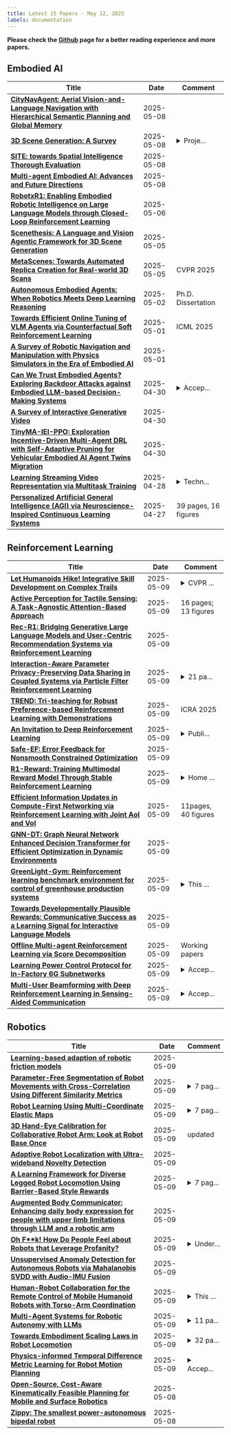 ```yaml
---
title: Latest 15 Papers - May 12, 2025
labels: documentation
---
```

**Please check the [Github](https://github.com/zezhishao/MTS_Daily_ArXiv) page for a better reading experience and more papers.**

## Embodied AI
| **Title** | **Date** | **Comment** |
| --- | --- | --- |
| **[CityNavAgent: Aerial Vision-and-Language Navigation with Hierarchical Semantic Planning and Global Memory](http://arxiv.org/abs/2505.05622v1)** | 2025-05-08 |  |
| **[3D Scene Generation: A Survey](http://arxiv.org/abs/2505.05474v1)** | 2025-05-08 | <details><summary>Proje...</summary><p>Project Page: https://github.com/hzxie/Awesome-3D-Scene-Generation</p></details> |
| **[SITE: towards Spatial Intelligence Thorough Evaluation](http://arxiv.org/abs/2505.05456v1)** | 2025-05-08 |  |
| **[Multi-agent Embodied AI: Advances and Future Directions](http://arxiv.org/abs/2505.05108v1)** | 2025-05-08 |  |
| **[RobotxR1: Enabling Embodied Robotic Intelligence on Large Language Models through Closed-Loop Reinforcement Learning](http://arxiv.org/abs/2505.03238v1)** | 2025-05-06 |  |
| **[Scenethesis: A Language and Vision Agentic Framework for 3D Scene Generation](http://arxiv.org/abs/2505.02836v1)** | 2025-05-05 |  |
| **[MetaScenes: Towards Automated Replica Creation for Real-world 3D Scans](http://arxiv.org/abs/2505.02388v1)** | 2025-05-05 | CVPR 2025 |
| **[Autonomous Embodied Agents: When Robotics Meets Deep Learning Reasoning](http://arxiv.org/abs/2505.00935v1)** | 2025-05-02 | Ph.D. Dissertation |
| **[Towards Efficient Online Tuning of VLM Agents via Counterfactual Soft Reinforcement Learning](http://arxiv.org/abs/2505.03792v1)** | 2025-05-01 | ICML 2025 |
| **[A Survey of Robotic Navigation and Manipulation with Physics Simulators in the Era of Embodied AI](http://arxiv.org/abs/2505.01458v1)** | 2025-05-01 |  |
| **[Can We Trust Embodied Agents? Exploring Backdoor Attacks against Embodied LLM-based Decision-Making Systems](http://arxiv.org/abs/2405.20774v3)** | 2025-04-30 | <details><summary>Accep...</summary><p>Accepted paper at ICLR 2025, 31 pages, including main paper, references, and appendix</p></details> |
| **[A Survey of Interactive Generative Video](http://arxiv.org/abs/2504.21853v1)** | 2025-04-30 |  |
| **[TinyMA-IEI-PPO: Exploration Incentive-Driven Multi-Agent DRL with Self-Adaptive Pruning for Vehicular Embodied AI Agent Twins Migration](http://arxiv.org/abs/2505.00055v1)** | 2025-04-30 |  |
| **[Learning Streaming Video Representation via Multitask Training](http://arxiv.org/abs/2504.20041v1)** | 2025-04-28 | <details><summary>Techn...</summary><p>Technical Report. Project Page: https://go2heart.github.io/streamformer</p></details> |
| **[Personalized Artificial General Intelligence (AGI) via Neuroscience-Inspired Continuous Learning Systems](http://arxiv.org/abs/2504.20109v1)** | 2025-04-27 | 39 pages, 16 figures |

## Reinforcement Learning
| **Title** | **Date** | **Comment** |
| --- | --- | --- |
| **[Let Humanoids Hike! Integrative Skill Development on Complex Trails](http://arxiv.org/abs/2505.06218v1)** | 2025-05-09 | <details><summary>CVPR ...</summary><p>CVPR 2025. Project page: https://lego-h-humanoidrobothiking.github.io/</p></details> |
| **[Active Perception for Tactile Sensing: A Task-Agnostic Attention-Based Approach](http://arxiv.org/abs/2505.06182v1)** | 2025-05-09 | 16 pages; 13 figures |
| **[Rec-R1: Bridging Generative Large Language Models and User-Centric Recommendation Systems via Reinforcement Learning](http://arxiv.org/abs/2503.24289v2)** | 2025-05-09 |  |
| **[Interaction-Aware Parameter Privacy-Preserving Data Sharing in Coupled Systems via Particle Filter Reinforcement Learning](http://arxiv.org/abs/2505.06122v1)** | 2025-05-09 | <details><summary>21 pa...</summary><p>21 pages, 8 figures, accepted at the 7th Annual Learning for Dynamics and Control (L4DC) Conference, 2025</p></details> |
| **[TREND: Tri-teaching for Robust Preference-based Reinforcement Learning with Demonstrations](http://arxiv.org/abs/2505.06079v1)** | 2025-05-09 | ICRA 2025 |
| **[An Invitation to Deep Reinforcement Learning](http://arxiv.org/abs/2312.08365v3)** | 2025-05-09 | <details><summary>Publi...</summary><p>Published at Foundations and Trends in Optimization</p></details> |
| **[Safe-EF: Error Feedback for Nonsmooth Constrained Optimization](http://arxiv.org/abs/2505.06053v1)** | 2025-05-09 |  |
| **[R1-Reward: Training Multimodal Reward Model Through Stable Reinforcement Learning](http://arxiv.org/abs/2505.02835v2)** | 2025-05-09 | <details><summary>Home ...</summary><p>Home page: https://github.com/yfzhang114/r1_reward</p></details> |
| **[Efficient Information Updates in Compute-First Networking via Reinforcement Learning with Joint AoI and VoI](http://arxiv.org/abs/2505.06025v1)** | 2025-05-09 | 11pages, 40 figures |
| **[GNN-DT: Graph Neural Network Enhanced Decision Transformer for Efficient Optimization in Dynamic Environments](http://arxiv.org/abs/2502.01778v2)** | 2025-05-09 |  |
| **[GreenLight-Gym: Reinforcement learning benchmark environment for control of greenhouse production systems](http://arxiv.org/abs/2410.05336v2)** | 2025-05-09 | <details><summary>This ...</summary><p>This submission replaces our previous pre-print with the version accepted to the 2025 IFAC conference. A new Git repository (https://github.com/BartvLaatum/GreenLight-Gym) accompanies this paper; the repository for the prior version remains live at https://github.com/YourOrg/GreenLightGym. The earlier pre-print is still available on ArXiv under the previous submission number</p></details> |
| **[Towards Developmentally Plausible Rewards: Communicative Success as a Learning Signal for Interactive Language Models](http://arxiv.org/abs/2505.05970v1)** | 2025-05-09 |  |
| **[Offline Multi-agent Reinforcement Learning via Score Decomposition](http://arxiv.org/abs/2505.05968v1)** | 2025-05-09 | Working papers |
| **[Learning Power Control Protocol for In-Factory 6G Subnetworks](http://arxiv.org/abs/2505.05967v1)** | 2025-05-09 | <details><summary>Accep...</summary><p>Accepted for presented at IEEE EuCNC & 6G Summit 2025</p></details> |
| **[Multi-User Beamforming with Deep Reinforcement Learning in Sensing-Aided Communication](http://arxiv.org/abs/2505.05956v1)** | 2025-05-09 | <details><summary>Accep...</summary><p>Accepted for Presentation at IEEE EuCNC & 6G Summit 2025</p></details> |

## Robotics
| **Title** | **Date** | **Comment** |
| --- | --- | --- |
| **[Learning-based adaption of robotic friction models](http://arxiv.org/abs/2310.16688v2)** | 2025-05-09 |  |
| **[Parameter-Free Segmentation of Robot Movements with Cross-Correlation Using Different Similarity Metrics](http://arxiv.org/abs/2505.06100v1)** | 2025-05-09 | <details><summary>7 pag...</summary><p>7 pages, 5 figures. Accepted to UR 2025. Code available at https://github.com/PeARL-robotics/PFCS</p></details> |
| **[Robot Learning Using Multi-Coordinate Elastic Maps](http://arxiv.org/abs/2505.06092v1)** | 2025-05-09 | <details><summary>7 pag...</summary><p>7 pages, 6 figures. Accepted to UR 2025. Code available at: https://github.com/brenhertel/MC-Elmap, Accompanying video at: https://youtu.be/KU-ldkTa9UE</p></details> |
| **[3D Hand-Eye Calibration for Collaborative Robot Arm: Look at Robot Base Once](http://arxiv.org/abs/2504.21619v2)** | 2025-05-09 | updated |
| **[Adaptive Robot Localization with Ultra-wideband Novelty Detection](http://arxiv.org/abs/2505.05903v1)** | 2025-05-09 |  |
| **[A Learning Framework for Diverse Legged Robot Locomotion Using Barrier-Based Style Rewards](http://arxiv.org/abs/2409.15780v4)** | 2025-05-09 | <details><summary>7 pag...</summary><p>7 pages, Videos at https://youtu.be/JV2_HfTlOKI, IEEE International Conference on Robotics and Automation (ICRA) 2025</p></details> |
| **[Augmented Body Communicator: Enhancing daily body expression for people with upper limb limitations through LLM and a robotic arm](http://arxiv.org/abs/2505.05832v1)** | 2025-05-09 |  |
| **[Oh F**k! How Do People Feel about Robots that Leverage Profanity?](http://arxiv.org/abs/2505.05831v1)** | 2025-05-09 | <details><summary>Under...</summary><p>Under review for the 2025 IEEE RO-MAN Conference</p></details> |
| **[Unsupervised Anomaly Detection for Autonomous Robots via Mahalanobis SVDD with Audio-IMU Fusion](http://arxiv.org/abs/2505.05811v1)** | 2025-05-09 |  |
| **[Human-Robot Collaboration for the Remote Control of Mobile Humanoid Robots with Torso-Arm Coordination](http://arxiv.org/abs/2505.05773v1)** | 2025-05-09 | <details><summary>This ...</summary><p>This work has been accepted for publication in 2025 IEEE International Conference on Robotics and Automation (ICRA 2025). The final published version will be available via IEEE Xplore</p></details> |
| **[Multi-Agent Systems for Robotic Autonomy with LLMs](http://arxiv.org/abs/2505.05762v1)** | 2025-05-09 | <details><summary>11 pa...</summary><p>11 pages, 2 figures, 5 tables, submitted for publication</p></details> |
| **[Towards Embodiment Scaling Laws in Robot Locomotion](http://arxiv.org/abs/2505.05753v1)** | 2025-05-09 | <details><summary>32 pa...</summary><p>32 pages. Project website: https://embodiment-scaling-laws.github.io/</p></details> |
| **[Physics-informed Temporal Difference Metric Learning for Robot Motion Planning](http://arxiv.org/abs/2505.05691v1)** | 2025-05-09 | <details><summary>Accep...</summary><p>Accepted to ICLR 2025</p></details> |
| **[Open-Source, Cost-Aware Kinematically Feasible Planning for Mobile and Surface Robotics](http://arxiv.org/abs/2401.13078v2)** | 2025-05-08 |  |
| **[Zippy: The smallest power-autonomous bipedal robot](http://arxiv.org/abs/2505.05686v1)** | 2025-05-08 |  |

